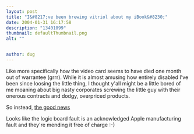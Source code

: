 ```yaml
---
layout: post
title: "I&#8217;ve been brewing vitriol about my iBook&#8230;"
date: 2004-01-31 16:17:58
description: "13401099"
thumbnail: defaultThumbnail.png
alt: ""


author: dug
---
```


<p>Like more specifically how the video card seems to have died one month out of warrantee (grrr). While it is almost amusing how entirely disabled I've been since loosing the little thing, I thought y'all might be a little bored of me moaning about big nasty corporates screwing the little guy with their onerous contracts and dodgy, overpriced products.</p>

<p>So instead, <a href="http://www.apple.com/support/ibook/faq/">the good news</a></p>

<p>Looks like the logic board fault is an acknowledged Apple manufacturing fault and they're mending it free of charge :-)</p>
